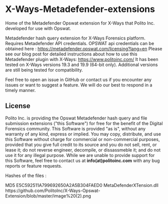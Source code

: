 # X-Ways-Metadefender-extensions
Home of the Metadefender Opswat extension for X-Ways that Polito Inc. developed for use with Opswat.

Metadefender hash query extension for X-Ways Forensics platform. Requires Metadefender API credentials.
OPSWAT api credentials can be obtained here : https://metadefender.opswat.com/licensing?lang=en
Please see our blog post for detailed instructions about how to use this Metadefender plugin with X-Ways: https://www.politoinc.com/ It has been tested on X-Ways versions 19.3 and 19.9 (64-bit only). Additional versions are still being tested for compatibility. 

Feel free to open an issue in GitHub or contact us if you encounter any issues or want to suggest a feature. We will do our best to respond in a timely manner.

## License
Polito Inc. is providing the Opswat Metadefender hash query and file submission extensions ("this Software") for free for the benefit of the Digital Forensics community. This Software is provided "as is", without any warranty of any kind, express or implied. You may copy, distribute, and use this Software without charge for commercial or non-commercial purposes, provided that you give full credit to its source and you do not sell, rent, or lease it; do not reverse engineer, decompile, or dissassmeble it; and do not use it for any illegal purpose. While we are unable to provide support for this Software, feel free to contact us at  <b>info(at)politoinc.com</b>  with any bug reports or feature requests.
<p>Hashes of the files : 

<p>  MD5      E5C592511A799692650A2A5B304FAED0                  MetaDefenderXTension.dll
https://github.com/PolitoInc/X-Ways-Opswat-Extension/blob/master/image%20(2).png
